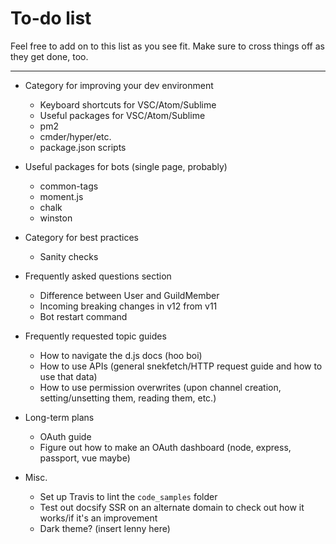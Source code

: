 # To-do list

Feel free to add on to this list as you see fit. Make sure to cross things off as they get done, too.

---

* Category for improving your dev environment
	* Keyboard shortcuts for VSC/Atom/Sublime
	* Useful packages for VSC/Atom/Sublime
	* pm2
	* cmder/hyper/etc.
	* package.json scripts

* Useful packages for bots (single page, probably)
	* common-tags
	* moment.js
	* chalk
	* winston

* Category for best practices
	* Sanity checks

* Frequently asked questions section
	* Difference between User and GuildMember
	* Incoming breaking changes in v12 from v11
	* Bot restart command

* Frequently requested topic guides
	* How to navigate the d.js docs (hoo boi)
	* How to use APIs (general snekfetch/HTTP request guide and how to use that data)
	* How to use permission overwrites (upon channel creation, setting/unsetting them, reading them, etc.)

* Long-term plans
	* OAuth guide
	* Figure out how to make an OAuth dashboard (node, express, passport, vue maybe)

* Misc.
	* Set up Travis to lint the `code_samples` folder
	* Test out docsify SSR on an alternate domain to check out how it works/if it's an improvement
	* Dark theme? (insert lenny here)
